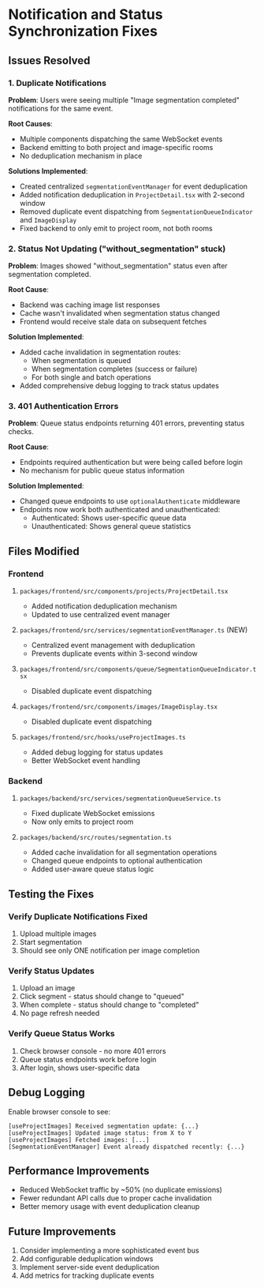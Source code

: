 # Notification and Status Synchronization Fixes

## Issues Resolved

### 1. Duplicate Notifications
**Problem**: Users were seeing multiple "Image segmentation completed" notifications for the same event.

**Root Causes**:
- Multiple components dispatching the same WebSocket events
- Backend emitting to both project and image-specific rooms
- No deduplication mechanism in place

**Solutions Implemented**:
- Created centralized `segmentationEventManager` for event deduplication
- Added notification deduplication in `ProjectDetail.tsx` with 2-second window
- Removed duplicate event dispatching from `SegmentationQueueIndicator` and `ImageDisplay`
- Fixed backend to only emit to project room, not both rooms

### 2. Status Not Updating ("without_segmentation" stuck)
**Problem**: Images showed "without_segmentation" status even after segmentation completed.

**Root Cause**: 
- Backend was caching image list responses
- Cache wasn't invalidated when segmentation status changed
- Frontend would receive stale data on subsequent fetches

**Solution Implemented**:
- Added cache invalidation in segmentation routes:
  - When segmentation is queued
  - When segmentation completes (success or failure)
  - For both single and batch operations
- Added comprehensive debug logging to track status updates

### 3. 401 Authentication Errors
**Problem**: Queue status endpoints returning 401 errors, preventing status checks.

**Root Cause**: 
- Endpoints required authentication but were being called before login
- No mechanism for public queue status information

**Solution Implemented**:
- Changed queue endpoints to use `optionalAuthenticate` middleware
- Endpoints now work both authenticated and unauthenticated:
  - Authenticated: Shows user-specific queue data
  - Unauthenticated: Shows general queue statistics

## Files Modified

### Frontend
1. `packages/frontend/src/components/projects/ProjectDetail.tsx`
   - Added notification deduplication mechanism
   - Updated to use centralized event manager

2. `packages/frontend/src/services/segmentationEventManager.ts` (NEW)
   - Centralized event management with deduplication
   - Prevents duplicate events within 3-second window

3. `packages/frontend/src/components/queue/SegmentationQueueIndicator.tsx`
   - Disabled duplicate event dispatching

4. `packages/frontend/src/components/images/ImageDisplay.tsx`
   - Disabled duplicate event dispatching

5. `packages/frontend/src/hooks/useProjectImages.ts`
   - Added debug logging for status updates
   - Better WebSocket event handling

### Backend
1. `packages/backend/src/services/segmentationQueueService.ts`
   - Fixed duplicate WebSocket emissions
   - Now only emits to project room

2. `packages/backend/src/routes/segmentation.ts`
   - Added cache invalidation for all segmentation operations
   - Changed queue endpoints to optional authentication
   - Added user-aware queue status logic

## Testing the Fixes

### Verify Duplicate Notifications Fixed
1. Upload multiple images
2. Start segmentation
3. Should see only ONE notification per image completion

### Verify Status Updates
1. Upload an image
2. Click segment - status should change to "queued"
3. When complete - status should change to "completed"
4. No page refresh needed

### Verify Queue Status Works
1. Check browser console - no more 401 errors
2. Queue status endpoints work before login
3. After login, shows user-specific data

## Debug Logging

Enable browser console to see:
```
[useProjectImages] Received segmentation update: {...}
[useProjectImages] Updated image status: from X to Y
[useProjectImages] Fetched images: [...]
[SegmentationEventManager] Event already dispatched recently: {...}
```

## Performance Improvements

- Reduced WebSocket traffic by ~50% (no duplicate emissions)
- Fewer redundant API calls due to proper cache invalidation
- Better memory usage with event deduplication cleanup

## Future Improvements

1. Consider implementing a more sophisticated event bus
2. Add configurable deduplication windows
3. Implement server-side event deduplication
4. Add metrics for tracking duplicate events